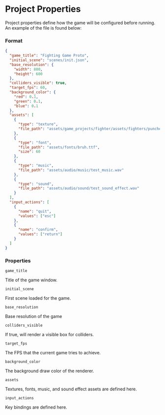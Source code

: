 # Project Properties

Project properties define how the game will be configured before running.  An example of the file is found below:

### Format

```json
{
  "game_title": "Fighting Game Proto",
  "initial_scene": "scenes/init.json",
  "base_resolution": {
    "width": 800,
    "height": 600
  },
  "colliders_visible": true,
  "target_fps": 60,
  "background_color": {
    "red": 0.1,
    "green": 0.1,
    "blue": 0.1
  },
  "assets": [
    {
      "type": "texture",
      "file_path": "assets/game_projects/fighter/assets/fighters/puncher/puncher_basic_sheet.png"
    },
    {
      "type": "font",
      "file_path": "assets/fonts/bruh.ttf",
      "size": 60
    },
    {
      "type": "music",
      "file_path": "assets/audio/music/test_music.wav"
    },
    {
      "type": "sound",
      "file_path": "assets/audio/sound/test_sound_effect.wav"
    }
  ],
  "input_actions": [
    {
      "name": "quit",
      "values": ["esc"]
    },
    {
      "name": "confirm",
      "values": ["return"]
    }
  ]
}
```

### Properties

`game_title`

Title of the game window.

`initial_scene`

First scene loaded for the game.

`base_resolution`

Base resolution of the game

`colliders_visible`

If true, will render a visible box for colliders.

`target_fps`

The FPS that the current game tries to achieve.

`background_color`

The background draw color of the renderer.

`assets`

Textures, fonts, music, and sound effect assets are defined here.

`input_actions`

Key bindings are defined here.
